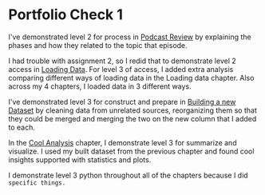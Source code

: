 # Portfolio Check 1

I've demonstrated level 2 for process in [Podcast Review](check1/podcast) by explaining the phases and how they related to the topic that episode.

I had trouble with assignment 2, so I redid that to demonstrate level 2 access in [Loading Data](check1/loading_data). For level 3 of access, I added extra analysis comparing different ways of loading data in the Loading data chapter. Also across my 4 chapters, I loaded data in 3 different ways.

I've demonstrated level 3 for construct and prepare in [Building a new Dataset](check1/new_dataset) by cleaning data from unrelated sources, reorganizing them so that they could be merged and merging the two on the new column that I added to each.

In the [Cool Analysis](check1/cool_analysis) chapter, I demonstrate level  3 for summarize and visualize.  I used my built dataset from the previous chapter and found cool insights supported with statistics and plots.

I demonstrate level 3 python throughout all of the chapters because I did `specific things.`
